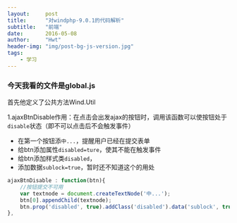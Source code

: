 ```yaml
---
layout:     post
title:      "对windphp-9.0.1的代码解析"
subtitle:   "前端"
date:       2016-05-08
author:     "Hwt"
header-img: "img/post-bg-js-version.jpg"
tags:
    - 学习
---
```


### 今天我看的文件是global.js

首先他定义了公共方法Wind.Util

1.ajaxBtnDisable作用：在点击会出发ajax的按钮时，调用该函数可以使按钮处于`disable`状态（即不可以点击后不会触发事件）

* 在第一个按钮添`中...`，提醒用户已经在提交表单
* 给btn添加属性`disabled=ture`，使其不能在触发事件
* 给btn添加样式类`disabled`，
* 添加数据`sublock=true`，暂时还不知道这个的用处

```javascript
ajaxBtnDisable : function(btn){
	//按钮提交不可用
	var textnode = document.createTextNode('中...');
	btn[0].appendChild(textnode);
	btn.prop('disabled', true).addClass('disabled').data('sublock', true);
},
```


